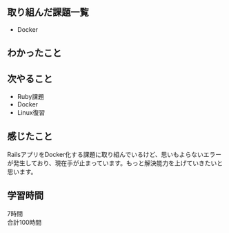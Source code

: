 ## 取り組んだ課題一覧
- Docker

## わかったこと



## 次やること
- Ruby課題
- Docker
- Linux復習

## 感じたこと
RailsアプリをDocker化する課題に取り組んでいるけど、思いもよらないエラーが発生しており、現在手が止まっています。もっと解決能力を上げていきたいと思います。

## 学習時間
7時間<br />
合計100時間